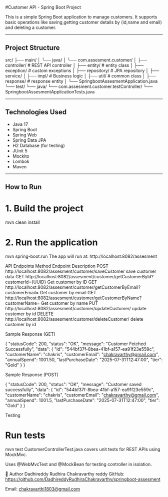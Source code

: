 #Customer API - Spring Boot Project

This is a simple Spring Boot application to manage customers. It supports basic operations like saving,getting customer details by (id,name and email) and deleting a customer.

---

##  Project Structure

src/
├── main/
│ └── java/
│ └── com.assesment.customer/
│ ├── controller/ # REST API controller
│ ├── entity/ # entity class
│ ├── exception/ # custom exceptions
│ ├── repository/ # JPA repository
│ ├── service/ 
│     ├── impl/ # Business logic
│ ├── util/ # common class
│ ├── response/ # response entity
│ └── SpringbootAssesmentApplication.java
└── test/
└── java/
└── com.assesment.customer.testController/
└── SpringbootAssesmentApplicationTests.java



---

##  Technologies Used

- Java 17
- Spring Boot
- Spring Web
- Spring Data JPA
- H2 Database (for testing)
- JUnit 5
- Mockito
- Lombok
- Maven

---

##  How to Run

# 1. Build the project
mvn clean install

# 2. Run the application
mvn spring-boot:run
The app will run at:
http://localhost:8082/assesment

 API Endpoints
Method	Endpoint	                                                                Description
POST   http://localhost:8082/assesment/customer/saveCustomer                        save customer data 
GET	   http://localhost:8082/assesment/customer/getCustomerById?customerId={UUID}	Get customer by ID
GET	   http://localhost:8082/assesment/customer/getCustomerByEmail?customerEmail=	Get customer by email
GET	   http://localhost:8082/assesment/customer/getCustomerByName?customerName=	    Get customer by name
PUT    http://localhost:8082/assesment/customer/updateCustomer/                     update customer by id
DELETE http://localhost:8082/assesment/customer/deleteCustomer/                     delete customer by id

Sample Response (GET)

{
    "statusCode": 200,
    "status": "OK",
    "message": "Customer Fetched Successfully",
    "data": {
        "id": "544bf37f-8bea-41bf-a157-ea91f23e559c",
        "customerName": "chakris",
        "customerEmail": "chakravarthy@gmail.com",
        "annualSpend": 1001.50,
        "lastPurchaseDate": "2025-07-31T12:47:00",
        "tier": "Gold"
    }
}

Sample Response (POST)

{
    "statusCode": 200,
    "status": "OK",
    "message": "Customer saved successfully",
    "data": {
        "id": "544bf37f-8bea-41bf-a157-ea91f23e559c",
        "customerName": "chakris",
        "customerEmail": "chakravarthy@gmail.com",
        "annualSpend": 1001.5,
        "lastPurchaseDate": "2025-07-31T12:47:00",
        "tier": "Gold"
    }
}


Testing

# Run tests
mvn test
CustomerControllerTest.java covers unit tests for REST APIs using MockMvc.

Uses @WebMvcTest and @MockBean for testing controller in isolation.

👤 Author
Dadhireddy Rudhira Chakravarthy reddy
GitHub: https://github.com/DadhireddyRudhiraChakravarthy/springboot-assesment

Email: chakravarthi1803@gmail.com
